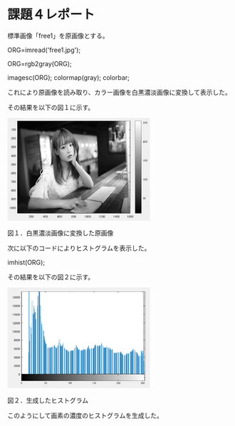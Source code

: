 # 課題４レポート

標準画像「free1」を原画像とする。

ORG=imread('free1.jpg'); 

ORG=rgb2gray(ORG); 

imagesc(ORG); colormap(gray); colorbar;

これにより原画像を読み取り、カラー画像を白黒濃淡画像に変換して表示した。

その結果を以下の図１に示す。

<img src="https://github.com/ShuheiSato6/lecture_image_processing/blob/master/kadai_img/kadai4-1.PNG" width="320px">

図１．白黒濃淡画像に変換した原画像

次に以下のコードによりヒストグラムを表示した。

imhist(ORG);

その結果を以下の図２に示す。

<img src="https://github.com/ShuheiSato6/lecture_image_processing/blob/master/kadai_img/kadai4-2.PNG" width="320px">

図２．生成したヒストグラム

このようにして画素の濃度のヒストグラムを生成した。
